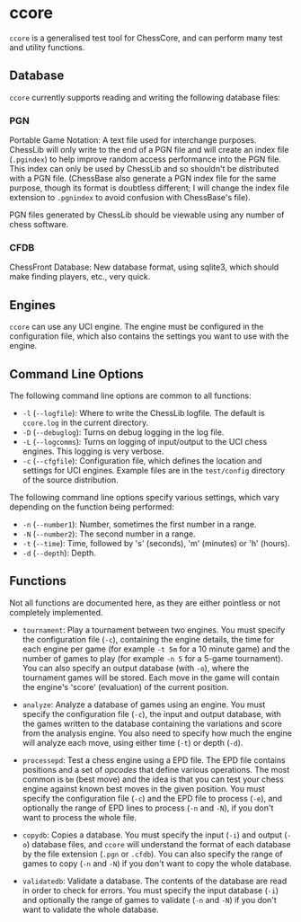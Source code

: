 ccore
=====

`ccore` is a generalised test tool for ChessCore, and can perform many test and utility functions.

Database
--------
`ccore` currently supports reading and writing the following database files:

### PGN

Portable Game Notation: A text file used for interchange purposes.  ChessLib will only write to the end of a PGN file and will create an index file (`.pgindex`) to help improve random access performance into the PGN
file.  This index can only be used by ChessLib and so shouldn't be distributed with a PGN file.  (ChessBase also generate a PGN index file for the same purpose, though its format is doubtless different; I will change
the index file extension to `.pgnindex` to avoid confusion with ChessBase's file).

PGN files generated by ChessLib should be viewable using any number of chess software.

### CFDB

ChessFront Database:  New database format, using sqlite3, which should make finding players, etc., very quick.

Engines
-------
`ccore` can use any UCI engine. The engine must be configured in the configuration file, which also contains the settings you want to use with the engine.

Command Line Options
--------------------

The following command line options are common to all functions:

 - `-l` (`--logfile`): Where to write the ChessLib logfile.  The default is `ccore.log` in the current directory.
 - `-D` (`--debuglog`): Turns on debug logging in the log file.
 - `-L` (`--logcomms`): Turns on logging of input/output to the UCI chess engines.  This logging is very verbose.
 - `-c` (`--cfgfile`):  Configuration file, which defines the location and settings for UCI engines.  Example files are in the `test/config` directory of the source distribution.

The following command line options specify various settings, which vary depending on the function being
performed:

 - `-n` (`--number1`): Number, sometimes the first number in a range.
 - `-N` (`--number2`): The second number in a range.
 - `-t` (`--time`): Time, followed by 's' (seconds), 'm' (minutes) or 'h' (hours).
 - `-d` (`--depth`): Depth.

Functions
---------

Not all functions are documented here, as they are either pointless or not completely implemented.

 - `tournament`:  Play a tournament between two engines.  You must specify the configuration file (`-c`), containing the engine details, the time for each engine per game (for example `-t 5m` for a 10 minute game) and the number of games to play (for example `-n 5` for a 5-game tournament). You can also specify an output database (with `-o`), where the tournament games will be stored.  Each move in the game will contain the engine's 'score' (evaluation) of the current position.

 -  `analyze`: Analyze a database of games using an engine.  You must specify the configuration file (`-c`), the input and output database, with the games written to the database containing the variations and score from the analysis engine.  You also need to specify how much the engine will analyze each move, using either time (`-t`) or depth (`-d`).

 - `processepd`:  Test a chess engine using a EPD file.  The EPD file contains positions and a set of *opcodes* that define various operations.  The most common is `bm` (best move) and the idea is that you can test your chess engine against known best moves in the given position. You must specify the configuration file (`-c`) and the EPD file to process (`-e`),  and optionally the range of EPD lines to process (`-n` and `-N`), if you don't want to process the whole file.

 - `copydb`:  Copies a database.  You must specify the input (`-i`) and output (`-o`) database files, and `ccore` will understand the format of each database by the file extension (`.pgn` or `.cfdb`).   You can also specify
the range of games to copy (`-n` and `-N`) if you don't want to copy the whole database.

 - `validatedb`:  Validate a database.  The contents of the database are read in order to check for errors. You must specify the input database (`-i`) and optionally the range of games to validate (`-n` and `-N`) if you don't want to validate the whole database.
